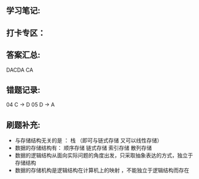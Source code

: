 ## 学习笔记:




## 打卡专区：


## 答案汇总: 

DACDA 
CA

## 错题记录:
04 C -> D
05 D -> A 

## 刷题补充:
- 与存储结构无关的是 ： 栈 （即可与链式存储 又可以线性存储）
- 数据的存储结构有： 顺序存储 链式存储 索引存储 散列存储
- 数据的逻辑结构从面向实际问题的角度出发，只采取抽象表达的方式，独立于存储结构
- 数据的存储机构是逻辑结构在计算机上的映射 ，不能独立于逻辑结构而存在
